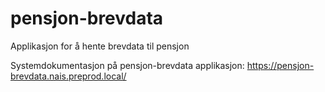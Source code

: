 # pensjon-brevdata
Applikasjon for å hente brevdata til pensjon

Systemdokumentasjon på pensjon-brevdata applikasjon: https://pensjon-brevdata.nais.preprod.local/

